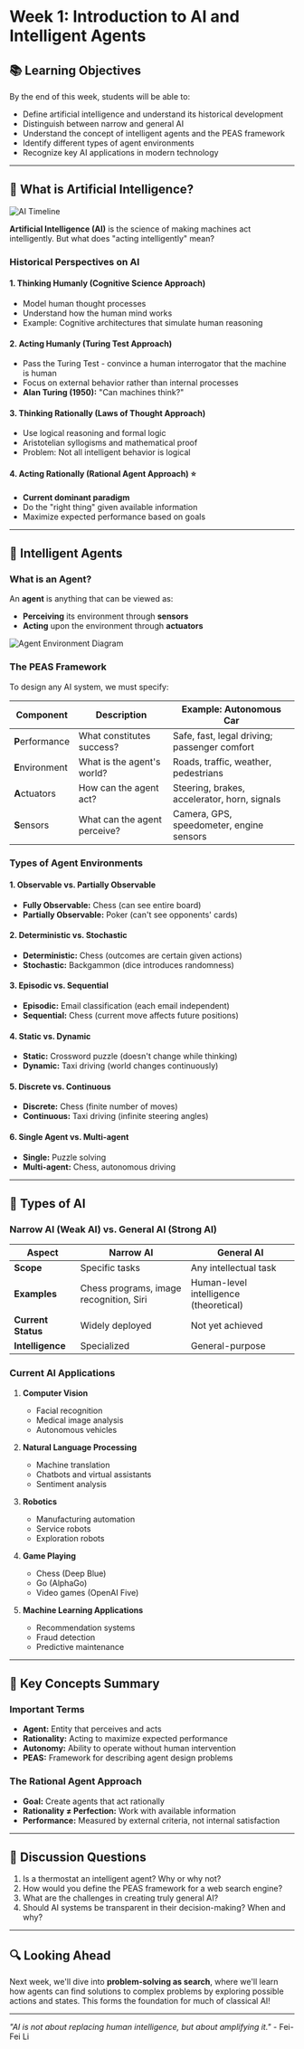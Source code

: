# Week 1: Introduction to AI and Intelligent Agents

## 📚 Learning Objectives
By the end of this week, students will be able to:
- Define artificial intelligence and understand its historical development
- Distinguish between narrow and general AI
- Understand the concept of intelligent agents and the PEAS framework
- Identify different types of agent environments
- Recognize key AI applications in modern technology

---

## 🧠 What is Artificial Intelligence?

![AI Timeline]([https://upload.wikimedia.org/wikipedia/commons/thumb/8/8a/AI_timeline.png/640px-AI_timeline.png](https://www.google.com/imgres?q=Ai%20timeline&imgurl=https%3A%2F%2Fqbi.uq.edu.au%2Ffiles%2F40697%2FThe-Brain-Intelligent-Machines-AI-timeline.jpg&imgrefurl=https%3A%2F%2Fqbi.uq.edu.au%2Fbrain%2Fintelligent-machines%2Fhistory-artificial-intelligence&docid=O8W1WVeoEh7KKM&tbnid=p5U5MGst_ZkJEM&vet=12ahUKEwjwpLqG6M2PAxXISWwGHUQ9PLAQM3oECCMQAA..i&w=2223&h=1786&hcb=2&ved=2ahUKEwjwpLqG6M2PAxXISWwGHUQ9PLAQM3oECCMQAA))

**Artificial Intelligence (AI)** is the science of making machines act intelligently. But what does "acting intelligently" mean?

### Historical Perspectives on AI

#### 1. **Thinking Humanly** (Cognitive Science Approach)
- Model human thought processes
- Understand how the human mind works
- Example: Cognitive architectures that simulate human reasoning

#### 2. **Acting Humanly** (Turing Test Approach)  
- Pass the Turing Test - convince a human interrogator that the machine is human
- Focus on external behavior rather than internal processes
- **Alan Turing (1950):** "Can machines think?"

#### 3. **Thinking Rationally** (Laws of Thought Approach)
- Use logical reasoning and formal logic
- Aristotelian syllogisms and mathematical proof
- Problem: Not all intelligent behavior is logical

#### 4. **Acting Rationally** (Rational Agent Approach) ⭐
- **Current dominant paradigm**
- Do the "right thing" given available information
- Maximize expected performance based on goals

---

## 🤖 Intelligent Agents

### What is an Agent?

An **agent** is anything that can be viewed as:
- **Perceiving** its environment through **sensors**
- **Acting** upon the environment through **actuators**

![Agent Environment Diagram](https://upload.wikimedia.org/wikipedia/commons/thumb/4/43/IntelligentAgent-SimpleReflex.png/400px-IntelligentAgent-SimpleReflex.png)

### The PEAS Framework

To design any AI system, we must specify:

| Component | Description | Example: Autonomous Car |
|-----------|-------------|-------------------------|
| **P**erformance | What constitutes success? | Safe, fast, legal driving; passenger comfort |
| **E**nvironment | What is the agent's world? | Roads, traffic, weather, pedestrians |
| **A**ctuators | How can the agent act? | Steering, brakes, accelerator, horn, signals |
| **S**ensors | What can the agent perceive? | Camera, GPS, speedometer, engine sensors |

### Types of Agent Environments

#### 1. **Observable vs. Partially Observable**
- **Fully Observable:** Chess (can see entire board)
- **Partially Observable:** Poker (can't see opponents' cards)

#### 2. **Deterministic vs. Stochastic**
- **Deterministic:** Chess (outcomes are certain given actions)
- **Stochastic:** Backgammon (dice introduces randomness)

#### 3. **Episodic vs. Sequential**
- **Episodic:** Email classification (each email independent)
- **Sequential:** Chess (current move affects future positions)

#### 4. **Static vs. Dynamic**
- **Static:** Crossword puzzle (doesn't change while thinking)
- **Dynamic:** Taxi driving (world changes continuously)

#### 5. **Discrete vs. Continuous**
- **Discrete:** Chess (finite number of moves)
- **Continuous:** Taxi driving (infinite steering angles)

#### 6. **Single Agent vs. Multi-agent**
- **Single:** Puzzle solving
- **Multi-agent:** Chess, autonomous driving

---

## 🔧 Types of AI

### Narrow AI (Weak AI) vs. General AI (Strong AI)

| Aspect | Narrow AI | General AI |
|--------|-----------|------------|
| **Scope** | Specific tasks | Any intellectual task |
| **Examples** | Chess programs, image recognition, Siri | Human-level intelligence (theoretical) |
| **Current Status** | Widely deployed | Not yet achieved |
| **Intelligence** | Specialized | General-purpose |

### Current AI Applications

1. **Computer Vision**
   - Facial recognition
   - Medical image analysis
   - Autonomous vehicles

2. **Natural Language Processing**
   - Machine translation
   - Chatbots and virtual assistants
   - Sentiment analysis

3. **Robotics**
   - Manufacturing automation
   - Service robots
   - Exploration robots

4. **Game Playing**
   - Chess (Deep Blue)
   - Go (AlphaGo)
   - Video games (OpenAI Five)

5. **Machine Learning Applications**
   - Recommendation systems
   - Fraud detection
   - Predictive maintenance

---

## 🎯 Key Concepts Summary

### Important Terms
- **Agent:** Entity that perceives and acts
- **Rationality:** Acting to maximize expected performance
- **Autonomy:** Ability to operate without human intervention
- **PEAS:** Framework for describing agent design problems

### The Rational Agent Approach
- **Goal:** Create agents that act rationally
- **Rationality ≠ Perfection:** Work with available information
- **Performance:** Measured by external criteria, not internal satisfaction

---

## 🤔 Discussion Questions

1. Is a thermostat an intelligent agent? Why or why not?
2. How would you define the PEAS framework for a web search engine?
3. What are the challenges in creating truly general AI?
4. Should AI systems be transparent in their decision-making? When and why?

---

## 🔍 Looking Ahead

Next week, we'll dive into **problem-solving as search**, where we'll learn how agents can find solutions to complex problems by exploring possible actions and states. This forms the foundation for much of classical AI!

---

*"AI is not about replacing human intelligence, but about amplifying it."* - Fei-Fei Li
